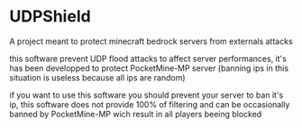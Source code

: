 # UDPShield
A project meant to protect minecraft bedrock servers from externals attacks

this software prevent UDP flood attacks to affect server performances, it's has been developped to protect PocketMine-MP server (banning ips in this situation is useless because all ips are random)

if you want to use this software you should prevent your server to ban it's ip, this software does not provide 100% of filtering and can be occasionally banned by PocketMine-MP wich result in all players beeing blocked
